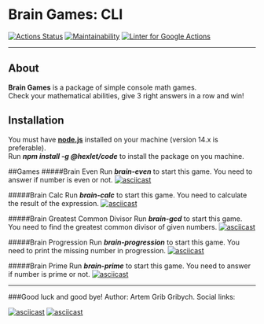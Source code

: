 # Brain Games: CLI
[![Actions Status](https://github.com/artem-prygin/frontend-project-lvl1/workflows/hexlet-check/badge.svg)](https://github.com/artem-prygin/frontend-project-lvl1/actions?query=workflow%3Ahexlet-check)
[![Maintainability](https://api.codeclimate.com/v1/badges/a99a88d28ad37a79dbf6/maintainability)](https://codeclimate.com/github/artem-prygin/frontend-project-lvl1)
[![Linter for Google Actions](https://github.com/artem-prygin/frontend-project-lvl1/workflows/Linter%20Github%20Actions/badge.svg)](https://github.com/artem-prygin/frontend-project-lvl1/actions?query=workflow%3A%22Linter+Github+Actions%22)

* * *
## About
**Brain Games** is a package of simple console math games. <br>
Check your mathematical abilities, give 3 right answers in a row and win!

## Installation
You must have [**node.js**](https://nodejs.org/en/) installed on your machine (version 14.x is preferable). <br>
Run ***npm install -g @hexlet/code*** to install the package on you machine.

##Games
#####Brain Even
Run ***brain-even*** to start this game. You need to answer if number is even or not.
[![asciicast](https://asciinema.org/a/wlxS3oTMtlSuVsFoMNvczFqrg.svg)](https://asciinema.org/a/wlxS3oTMtlSuVsFoMNvczFqrg)

#####Brain Calc
Run ***brain-calc*** to start this game. You need to calculate the result of the expression.
[![asciicast](https://asciinema.org/a/HSi0PdE4V7ix6QWntTNm9Cbk9.svg)](https://asciinema.org/a/HSi0PdE4V7ix6QWntTNm9Cbk9)

#####Brain Greatest Common Divisor
Run ***brain-gcd*** to start this game. You need to find the greatest common divisor of given numbers.
[![asciicast](https://asciinema.org/a/Bh0sYIJd1YOIViIojin8fkvti.svg)](https://asciinema.org/a/Bh0sYIJd1YOIViIojin8fkvti)

#####Brain Progression
Run ***brain-progression*** to start this game. You need to print the missing number in progression.
[![asciicast](https://asciinema.org/a/f8gQd4yi86OzPzMRiqmfvXcas.svg)](https://asciinema.org/a/f8gQd4yi86OzPzMRiqmfvXcas)

#####Brain Prime
Run ***brain-prime*** to start this game. You need to answer if number is prime or not. 
[![asciicast](https://asciinema.org/a/WEc5nEdJsILC6pj0aP7Fheqgx.svg)](https://asciinema.org/a/WEc5nEdJsILC6pj0aP7Fheqgx)

* * *

###Good luck and good bye!
Author: Artem Grib Gribych. Social links:

[![asciicast](https://upload.wikimedia.org/wikipedia/commons/thumb/2/21/VK.com-logo.svg/32px-VK.com-logo.svg.png)](https://vk.com/gribgribych)
[![asciicast](https://upload.wikimedia.org/wikipedia/commons/thumb/9/96/Instagram.svg/32px-Instagram.svg.png)](https://www.instagram.com/mushroomsgram/)
